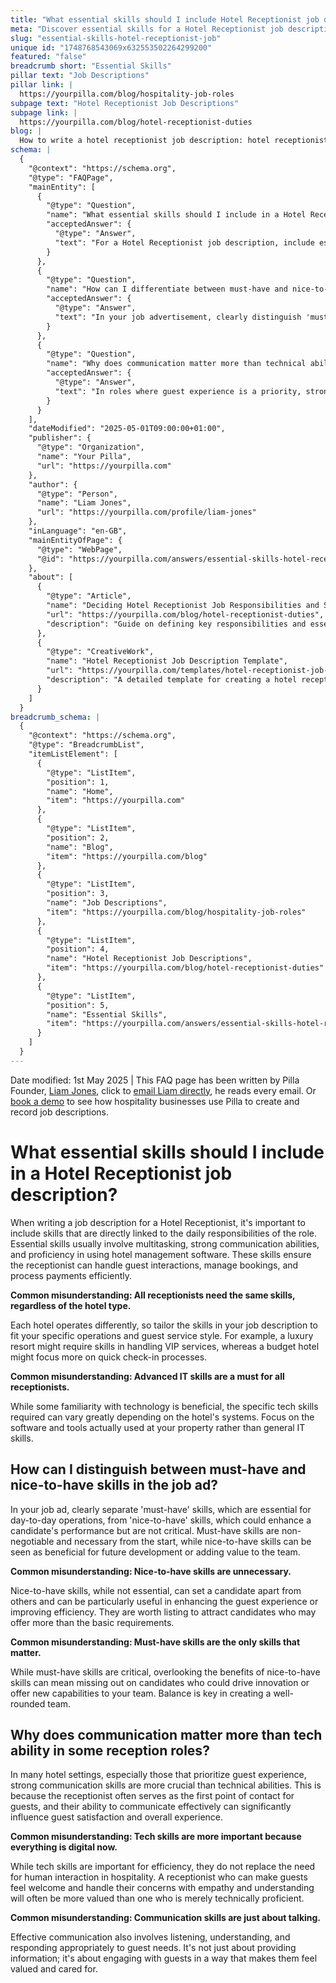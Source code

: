 ```yaml
---
title: "What essential skills should I include Hotel Receptionist job description?"
meta: "Discover essential skills for a Hotel Receptionist job description, including key distinctions between must-have and nice-to-have skills, and why communication often trumps tech abilities."
slug: "essential-skills-hotel-receptionist-job"
unique id: "1748768543069x632553502264299200"
featured: "false"
breadcrumb short: "Essential Skills"
pillar text: "Job Descriptions"
pillar link: |
  https://yourpilla.com/blog/hospitality-job-roles
subpage text: "Hotel Receptionist Job Descriptions"
subpage link: |
  https://yourpilla.com/blog/hotel-receptionist-duties
blog: |
  How to write a hotel receptionist job description: hotel receptionist job description template included.
schema: |
  {
    "@context": "https://schema.org",
    "@type": "FAQPage",
    "mainEntity": [
      {
        "@type": "Question",
        "name": "What essential skills should I include in a Hotel Receptionist job description?",
        "acceptedAnswer": {
          "@type": "Answer",
          "text": "For a Hotel Receptionist job description, include essential skills that are crucial for daily responsibilities. Include skills in multitasking, effective communication, and proficiency in hotel management software to ensure the receptionist can efficiently manage guest interactions, bookings, and payment processing. Tailor these skills to fit the specific needs of your hotel's operations and guest service style."
        }
      },
      {
        "@type": "Question",
        "name": "How can I differentiate between must-have and nice-to-have skills in the job advertisement?",
        "acceptedAnswer": {
          "@type": "Answer",
          "text": "In your job advertisement, clearly distinguish 'must-have' skills, which are essential and non-negotiable for the role, from 'nice-to-have' skills, which can enhance a candidate's contribution but are not critical. This distinction helps in attracting candidates who are not only capable of meeting basic requirements but may also bring additional value to your team."
        }
      },
      {
        "@type": "Question",
        "name": "Why does communication matter more than technical ability in some reception roles?",
        "acceptedAnswer": {
          "@type": "Answer",
          "text": "In roles where guest experience is a priority, strong communication skills are more pivotal than technical abilities. As the first point of contact for guests, a receptionist's ability to communicate effectively is crucial in influencing guest satisfaction. Effective communication encompasses listening, understanding, and suitably responding to guest needs."
        }
      }
    ],
    "dateModified": "2025-05-01T09:00:00+01:00",
    "publisher": {
      "@type": "Organization",
      "name": "Your Pilla",
      "url": "https://yourpilla.com"
    },
    "author": {
      "@type": "Person",
      "name": "Liam Jones",
      "url": "https://yourpilla.com/profile/liam-jones"
    },
    "inLanguage": "en-GB",
    "mainEntityOfPage": {
      "@type": "WebPage",
      "@id": "https://yourpilla.com/answers/essential-skills-hotel-receptionist-job"
    },
    "about": [
      {
        "@type": "Article",
        "name": "Deciding Hotel Receptionist Job Responsibilities and Skills",
        "url": "https://yourpilla.com/blog/hotel-receptionist-duties",
        "description": "Guide on defining key responsibilities and essential skills for a hotel receptionist, tailored to different types of hotel operations."
      },
      {
        "@type": "CreativeWork",
        "name": "Hotel Receptionist Job Description Template",
        "url": "https://yourpilla.com/templates/hotel-receptionist-job-description",
        "description": "A detailed template for creating a hotel receptionist job description, including essential and desirable skills."
      }
    ]
  }
breadcrumb_schema: |
  {
    "@context": "https://schema.org",
    "@type": "BreadcrumbList",
    "itemListElement": [
      {
        "@type": "ListItem",
        "position": 1,
        "name": "Home",
        "item": "https://yourpilla.com"
      },
      {
        "@type": "ListItem",
        "position": 2,
        "name": "Blog",
        "item": "https://yourpilla.com/blog"
      },
      {
        "@type": "ListItem",
        "position": 3,
        "name": "Job Descriptions",
        "item": "https://yourpilla.com/blog/hospitality-job-roles"
      },
      {
        "@type": "ListItem",
        "position": 4,
        "name": "Hotel Receptionist Job Descriptions",
        "item": "https://yourpilla.com/blog/hotel-receptionist-duties"
      },
      {
        "@type": "ListItem",
        "position": 5,
        "name": "Essential Skills",
        "item": "https://yourpilla.com/answers/essential-skills-hotel-receptionist-job"
      }
    ]
  }
---
```


Date modified: 1st May 2025 | This FAQ page has been written by Pilla Founder, [Liam Jones](https://yourpilla.com/profile/liam-jones), click to [email Liam directly](https://mailto:liam@yourpilla.com), he reads every email. Or [book a demo](https://calendly.com/pilla/demo) to see how hospitality businesses use Pilla to create and record job descriptions.

# What essential skills should I include in a Hotel Receptionist job description?

When writing a job description for a Hotel Receptionist, it's important to include skills that are directly linked to the daily responsibilities of the role. Essential skills usually involve multitasking, strong communication abilities, and proficiency in using hotel management software. These skills ensure the receptionist can handle guest interactions, manage bookings, and process payments efficiently.

**Common misunderstanding: All receptionists need the same skills, regardless of the hotel type.**

Each hotel operates differently, so tailor the skills in your job description to fit your specific operations and guest service style. For example, a luxury resort might require skills in handling VIP services, whereas a budget hotel might focus more on quick check-in processes.

**Common misunderstanding: Advanced IT skills are a must for all receptionists.**

While some familiarity with technology is beneficial, the specific tech skills required can vary greatly depending on the hotel's systems. Focus on the software and tools actually used at your property rather than general IT skills.

## How can I distinguish between must-have and nice-to-have skills in the job ad?

In your job ad, clearly separate 'must-have' skills, which are essential for day-to-day operations, from 'nice-to-have' skills, which could enhance a candidate's performance but are not critical. Must-have skills are non-negotiable and necessary from the start, while nice-to-have skills can be seen as beneficial for future development or adding value to the team.

**Common misunderstanding: Nice-to-have skills are unnecessary.**

Nice-to-have skills, while not essential, can set a candidate apart from others and can be particularly useful in enhancing the guest experience or improving efficiency. They are worth listing to attract candidates who may offer more than the basic requirements.

**Common misunderstanding: Must-have skills are the only skills that matter.**

While must-have skills are critical, overlooking the benefits of nice-to-have skills can mean missing out on candidates who could drive innovation or offer new capabilities to your team. Balance is key in creating a well-rounded team.

## Why does communication matter more than tech ability in some reception roles?

In many hotel settings, especially those that prioritize guest experience, strong communication skills are more crucial than technical abilities. This is because the receptionist often serves as the first point of contact for guests, and their ability to communicate effectively can significantly influence guest satisfaction and overall experience.

**Common misunderstanding: Tech skills are more important because everything is digital now.**

While tech skills are important for efficiency, they do not replace the need for human interaction in hospitality. A receptionist who can make guests feel welcome and handle their concerns with empathy and understanding will often be more valued than one who is merely technically proficient.

**Common misunderstanding: Communication skills are just about talking.**

Effective communication also involves listening, understanding, and responding appropriately to guest needs. It's not just about providing information; it's about engaging with guests in a way that makes them feel valued and cared for.